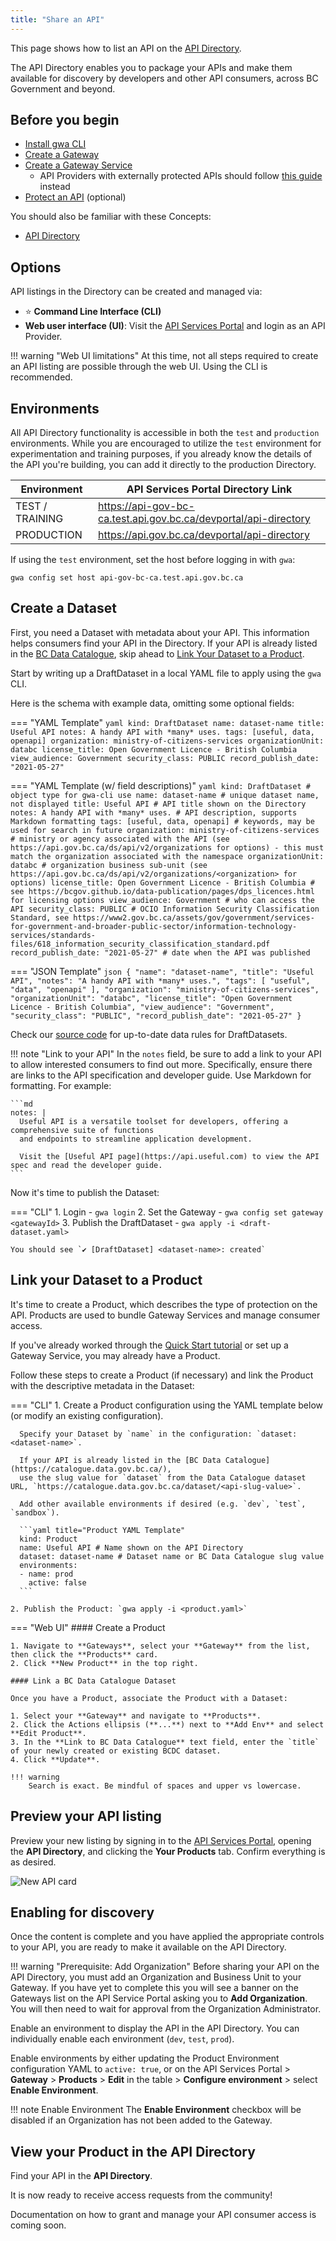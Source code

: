 ```yaml
---
title: "Share an API"
---
```


This page shows how to list an API on the [API Directory](https://api.gov.bc.ca/devportal/api-directory).

The API Directory enables you to package your APIs and make them available for
discovery by developers and other API consumers, across BC Government and beyond.

## Before you begin

- [Install gwa CLI](/how-to/gwa-install.md)
- [Create a Gateway](/reference/gwa-commands.md#gatewaycreate)
- [Create a Gateway Service](/how-to/create-gateway-service.md)
  - API Providers with externally protected APIs should follow [this guide](/how-to/protected-externally.md) instead
- [Protect an API](/concepts/protect-api.md) (optional)

You should also be familiar with these Concepts:

- [API Directory](/concepts/api-directory.md)

## Options

API listings in the Directory can be created and managed via:

- ⭐ **Command Line Interface (CLI)**
- **Web user interface (UI)**: Visit the [API Services Portal](https://api.gov.bc.ca/) and login as an API Provider.

!!! warning "Web UI limitations"
    At this time, not all steps required to create an API listing are possible through the web UI. Using the CLI is recommended.

## Environments

All API Directory functionality is accessible in both the `test` and
`production` environments. While you are encouraged to utilize the `test`
environment for experimentation and training purposes, if you already know the
details of the API you're building, you can add it directly to the production
Directory.

| Environment     | API Services Portal Directory Link                               |
| --------------- | ---------------------------------------------------------------- |
| TEST / TRAINING | https://api-gov-bc-ca.test.api.gov.bc.ca/devportal/api-directory |
| PRODUCTION      | https://api.gov.bc.ca/devportal/api-directory                    |

If using the `test` environment, set the host before logging in with `gwa`:

```linenums="0"
gwa config set host api-gov-bc-ca.test.api.gov.bc.ca
```

## Create a Dataset

First, you need a Dataset with metadata about your API. This information
helps consumers find your API in the Directory. If your API is already listed in
the [BC Data Catalogue](https://catalogue.data.gov.bc.ca/), skip ahead to [Link
Your Dataset to a Product](#link-your-dataset-to-a-product).

Start by writing up a DraftDataset in a local YAML file to apply using the `gwa`
CLI.

Here is the schema with example data, omitting some optional fields:

=== "YAML Template"
    ```yaml
    kind: DraftDataset
    name: dataset-name
    title: Useful API
    notes: A handy API with *many* uses.
    tags: [useful, data, openapi]
    organization: ministry-of-citizens-services
    organizationUnit: databc
    license_title: Open Government Licence - British Columbia
    view_audience: Government
    security_class: PUBLIC
    record_publish_date: "2021-05-27"
    ```

=== "YAML Template (w/ field descriptions)"
    ```yaml
    kind: DraftDataset # object type for gwa-cli use
    name: dataset-name # unique dataset name, not displayed
    title: Useful API # API title shown on the Directory
    notes: A handy API with *many* uses. # API description, supports Markdown formatting
    tags: [useful, data, openapi] # keywords, may be used for search in future
    organization: ministry-of-citizens-services # ministry or agency associated with the API (see https://api.gov.bc.ca/ds/api/v2/organizations for options) - this must match the organization associated with the namespace
    organizationUnit: databc # organization business sub-unit (see https://api.gov.bc.ca/ds/api/v2/organizations/<organization> for options)
    license_title: Open Government Licence - British Columbia # see https://bcgov.github.io/data-publication/pages/dps_licences.html for licensing options
    view_audience: Government # who can access the API
    security_class: PUBLIC # OCIO Information Security Classification Standard, see https://www2.gov.bc.ca/assets/gov/government/services-for-government-and-broader-public-sector/information-technology-services/standards-files/618_information_security_classification_standard.pdf
    record_publish_date: "2021-05-27" # date when the API was published
    ```

=== "JSON Template"
    ```json
    {
    "name": "dataset-name",
    "title": "Useful API",
    "notes": "A handy API with *many* uses.",
    "tags": [
        "useful",
        "data",
        "openapi"
    ],
    "organization": "ministry-of-citizens-services",
    "organizationUnit": "databc",
    "license_title": "Open Government Licence - British Columbia",
    "view_audience": "Government",
    "security_class": "PUBLIC",
    "record_publish_date": "2021-05-27"
    }
    ```

Check our [source
code](https://github.com/bcgov/api-services-portal/blob/dev/src/batch/data-rules.js#L116)
for up-to-date data rules for DraftDatasets.

!!! note "Link to your API"
    In the `notes` field, be sure to add a link to your API to allow interested consumers to find out more.
    Specifically, ensure there are links to the API specification and developer guide. 
    Use Markdown for formatting.
    For example:

    ```md
    notes: |
      Useful API is a versatile toolset for developers, offering a comprehensive suite of functions 
      and endpoints to streamline application development.

      Visit the [Useful API page](https://api.useful.com) to view the API spec and read the developer guide.
    ```

Now it's time to publish the Dataset:

=== "CLI"
    1. Login - `gwa login`
    2. Set the Gateway - `gwa config set gateway <gatewayId>`
    3. Publish the DraftDataset - `gwa apply -i <draft-dataset.yaml>`

    You should see `✔ [DraftDataset] <dataset-name>: created`

## Link your Dataset to a Product

It's time to create a Product, which describes the type of protection on the
API. Products are used to bundle Gateway Services and manage consumer access.

If you've already worked through the [Quick Start
tutorial](/tutorials/quick-start.md) or set up a Gateway Service, you may already
have a Product.

Follow these steps to create a Product (if necessary) and link the Product with
the descriptive metadata in the Dataset:

=== "CLI"
    1. Create a Product configuration using the YAML template below
      (or modify an existing configuration).
      
      Specify your Dataset by `name` in the configuration: `dataset: <dataset-name>`.

      If your API is already listed in the [BC Data Catalogue](https://catalogue.data.gov.bc.ca/),
      use the slug value for `dataset` from the Data Catalogue dataset URL, `https://catalogue.data.gov.bc.ca/dataset/<api-slug-value>`.

      Add other available environments if desired (e.g. `dev`, `test`, `sandbox`).
        
      ```yaml title="Product YAML Template"
      kind: Product
      name: Useful API # Name shown on the API Directory
      dataset: dataset-name # Dataset name or BC Data Catalogue slug value
      environments:
      - name: prod
        active: false
      ```
    
    2. Publish the Product: `gwa apply -i <product.yaml>`
    

=== "Web UI"
    #### Create a Product

    1. Navigate to **Gateways**, select your **Gateway** from the list, then click the **Products** card.
    2. Click **New Product** in the top right.
   
    #### Link a BC Data Catalogue Dataset

    Once you have a Product, associate the Product with a Dataset:

    1. Select your **Gateway** and navigate to **Products**.
    2. Click the Actions ellipsis (**...**) next to **Add Env** and select **Edit Product**.
    3. In the **Link to BC Data Catalogue** text field, enter the `title` of your newly created or existing BCDC dataset.
    4. Click **Update**.
      
    !!! warning
        Search is exact. Be mindful of spaces and upper vs lowercase.

## Preview your API listing

Preview your new listing by signing in to the [API Services Portal](https://api.gov.bc.ca/), opening the **API Directory**, and clicking the
**Your Products** tab. Confirm everything is as desired.

![New API card](/artifacts/new-api-directory-card.png)

## Enabling for discovery

Once the content is complete and you have applied the appropriate controls to
your API, you are ready to make it available on the API Directory.

!!! warning "Prerequisite: Add Organization"
    Before sharing your API on the API
    Directory, you must add an Organization and Business Unit to your
    Gateway. If you have yet to complete this you will see a banner on the
    Gateways list on the API Service Portal asking you to **Add
    Organization**. You will then need to wait for approval from the
    Organization Administrator.

Enable an environment to display the API in the API Directory. You can
individually enable each environment (`dev`, `test`, `prod`).

Enable environments by either updating the Product Environment configuration
YAML to `active: true`, or on the API Services Portal > **Gateway** > **Products** > **Edit**
in the table > **Configure environment** > select **Enable Environment**.

!!! note Enable Environment
    The **Enable Environment** checkbox will be disabled if an Organization has not been added to the Gateway.

## View your Product in the API Directory

Find your API in the **API Directory**.

It is now ready to receive access requests from the community!

Documentation on how to grant and manage your API consumer access is coming soon.
